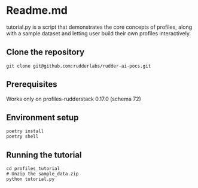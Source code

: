 # Readme.md 

tutorial.py is a script that demonstrates the core concepts of profiles, along with a sample dataset and letting user build their own profiles interactively.

## Clone the repository

```
git clone git@github.com:rudderlabs/rudder-ai-pocs.git
```

## Prerequisites
Works only on profiles-rudderstack 0.17.0 (schema 72)

## Environment setup
```
poetry install
poetry shell
```

## Running the tutorial

```
cd profiles_tutorial
# Unzip the sample_data.zip
python tutorial.py
```


